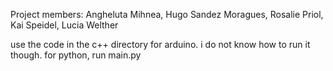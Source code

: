 Project members: Angheluta Mihnea, Hugo Sandez Moragues, Rosalie Priol, Kai Speidel, Lucia Welther

use the code in the c++ directory for arduino. i do not know how to run it though. for python, run main.py
